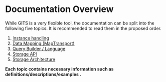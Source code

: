 # Documentation Overview
While GITS is a very flexible tool, the documentation can be split into the following five topics. It is recommended to read them in the proposed order. 

1.  [Instance handling](INSTANCES.md)
2.  [Data Mapping (MapTransport)](DATA_MAPPING.md)
3.  [Query Builder / Language](QUERY.md)
4.  [Storage API](STORAGE_API.md)
5.  [Storage Architecture](STORAGE_ARCHITECTURE.md)

**Each topic contains necessary information such as definitions/descriptions/examples .**
